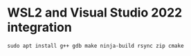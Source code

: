# WSL2 and Visual Studio 2022 integration



```
sudo apt install g++ gdb make ninja-build rsync zip cmake
```
